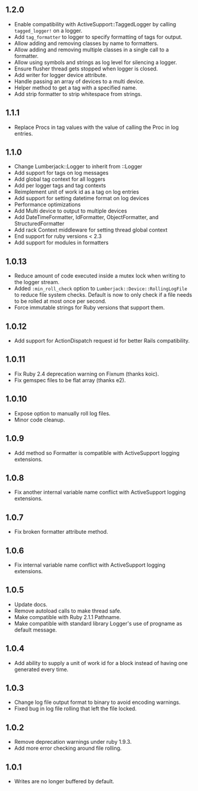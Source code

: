 ## 1.2.0

* Enable compatibility with ActiveSupport::TaggedLogger by calling `tagged_logger!` on a logger.
* Add `tag_formatter` to logger to specify formatting of tags for output.
* Allow adding and removing classes by name to formatters.
* Allow adding and removing multiple classes in a single call to a formatter.
* Allow using symbols and strings as log level for silencing a logger.
* Ensure flusher thread gets stopped when logger is closed.
* Add writer for logger device attribute.
* Handle passing an array of devices to a multi device.
* Helper method to get a tag with a specified name.
* Add strip formatter to strip whitespace from strings.

## 1.1.1

* Replace Procs in tag values with the value of calling the Proc in log entries.

## 1.1.0

* Change Lumberjack::Logger to inherit from ::Logger
* Add support for tags on log messages
* Add global tag context for all loggers
* Add per logger tags and tag contexts
* Reimplement unit of work id as a tag on log entries
* Add support for setting datetime format on log devices
* Performance optimizations
* Add Multi device to output to multiple devices
* Add DateTimeFormatter, IdFormatter, ObjectFormatter, and StructuredFormatter
* Add rack Context middleware for setting thread global context
* End support for ruby versions < 2.3
* Add support for modules in formatters

## 1.0.13

* Reduce amount of code executed inside a mutex lock when writing to the logger stream.
* Added `:min_roll_check` option to `Lumberjack::Device::RollingLogFile` to reduce file system checks. Default is now to only check if a file needs to be rolled at most once per second.
* Force immutable strings for Ruby versions that support them.

## 1.0.12

* Add support for ActionDispatch request id for better Rails compatibility.

## 1.0.11

* Fix Ruby 2.4 deprecation warning on Fixnum (thanks koic).
* Fix gemspec files to be flat array (thanks e2).

## 1.0.10

* Expose option to manually roll log files.
* Minor code cleanup.

## 1.0.9

* Add method so Formatter is compatible with ActiveSupport logging extensions.

## 1.0.8

* Fix another internal variable name conflict with ActiveSupport logging extensions.

## 1.0.7

* Fix broken formatter attribute method.

## 1.0.6

* Fix internal variable name conflict with ActiveSupport logging extensions.

## 1.0.5

* Update docs.
* Remove autoload calls to make thread safe.
* Make compatible with Ruby 2.1.1 Pathname.
* Make compatible with standard library Logger's use of progname as default message.

## 1.0.4

* Add ability to supply a unit of work id for a block instead of having one generated every time.

## 1.0.3

* Change log file output format to binary to avoid encoding warnings.
* Fixed bug in log file rolling that left the file locked.

## 1.0.2

* Remove deprecation warnings under ruby 1.9.3.
* Add more error checking around file rolling.

## 1.0.1

* Writes are no longer buffered by default.
